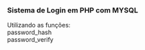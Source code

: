 <h3>Sistema de Login em PHP com MYSQL</h3>
Utilizando as funções:<br>
password_hash<br>
password_verify<br>
